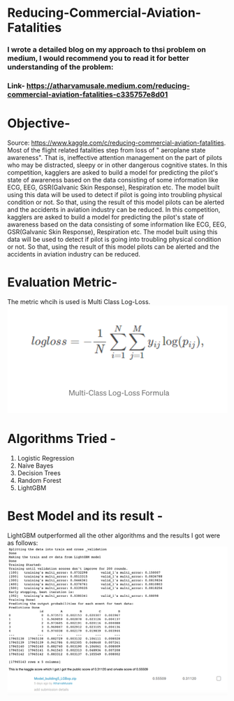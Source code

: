 # Reducing-Commercial-Aviation-Fatalities
### I wrote a detailed blog on my approach to thsi problem on medium, I would recommend you to read it for better understanding of the problem:

### Link- https://atharvamusale.medium.com/reducing-commercial-aviation-fatalities-c335757e8d01

# Objective-
Source: https://www.kaggle.com/c/reducing-commercial-aviation-fatalities. Most of the flight related fatalities step from loss of " aeroplane state awareness". That is, ineffective attention management on the part of pilots who may be distracted, sleepy or in other dangerous cognitive states. In this competition, kagglers are asked to build a model for predicting the pilot's state of awareness based on the data consisting of some information like ECG, EEG, GSR(Galvanic Skin Response), Respiration etc. The model built using this data will be used to detect if pilot is going into troubling physical condition or not. So that, using the result of this model pilots can be alerted and the accidents in aviation industry can be reduced.
In this competition, kagglers are asked to build a model for predicting the pilot's state of awareness based on the data consisting of some information like ECG, EEG, GSR(Galvanic Skin Response), Respiration etc. The model built using this data will be used to detect if pilot is going into troubling physical condition or not. So that, using the result of this model pilots can be alerted and the accidents in aviation industry can be reduced.

# Evaluation Metric- 
The metric whcih is used is Multi Class Log-Loss. 
![ScreenShot](https://github.com/AtharvaMusale/Reducing-Commercial-Aviation-Fatalities/blob/master/Screenshot%202021-01-26%20at%208.15.06%20AM.png)

# Algorithms Tried - 
1. Logistic Regression
2. Naive Bayes
3. Decision Trees
4. Random Forest
5. LightGBM

# Best Model and its result - 
LightGBM outperformed all the other algorithms and the results I got were as follows:
![ScreenShot](https://github.com/AtharvaMusale/Reducing-Commercial-Aviation-Fatalities/blob/master/Screenshot%202021-01-26%20at%208.22.02%20AM.png)

